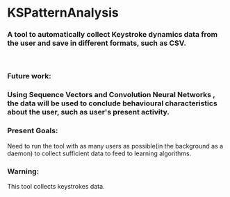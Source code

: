 # KSPatternAnalysis
<h3>A tool to automatically collect Keystroke dynamics data from the user and save in different formats, such as CSV.</h3>
<br>
<h3>
Future work:<h3>
Using Sequence Vectors and Convolution Neural Networks , the data will be used to conclude behavioural characteristics about the user, such as user's present activity.

<h3>Present Goals:</h3>
Need to run the tool with as many users as possible(in the background as a daemon) to collect sufficient data to feed to learning algorithms.

<h3>Warning:</h3> This tool collects keystrokes data.
